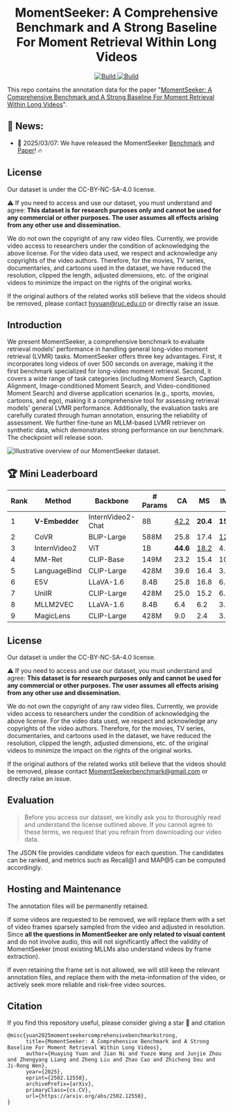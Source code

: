 <h1 align="center">MomentSeeker: A Comprehensive Benchmark and A Strong Baseline For Moment Retrieval Within Long Videos</h1>
<p align="center">
    <a href="https://arxiv.org/abs/2502.12558">
            <img alt="Build" src="http://img.shields.io/badge/cs.CV-arXiv%3A2406.04264-B31B1B.svg">
    </a>
    <a href="https://github.com/yhy-2000/MomentSeeker">
        <img alt="Build" src="https://img.shields.io/badge/Github-MomentSeeker: A Comprehensive Benchmark and A Strong Baseline For Moment Retrieval Within Long Videos-blue">
    </a>
</p>

This repo contains the annotation data for the paper "[MomentSeeker: A Comprehensive Benchmark and A Strong Baseline For Moment Retrieval Within Long Videos](https://arxiv.org/abs/2502.12558)".



## 🔔 News:
- 🥳 2025/03/07: We have released the MomentSeeker [Benchmark](https://huggingface.co/datasets/avery00/MomentSeeker) and [Paper](https://arxiv.org/abs/2502.12558)! 🔥

## License
Our dataset is under the CC-BY-NC-SA-4.0 license.

⚠️ If you need to access and use our dataset, you must understand and agree: **This dataset is for research purposes only and cannot be used for any commercial or other purposes. The user assumes all effects arising from any other use and dissemination.**

We do not own the copyright of any raw video files. Currently, we provide video access to researchers under the condition of acknowledging the above license. For the video data used, we respect and acknowledge any copyrights of the video authors. Therefore, for the movies, TV series, documentaries, and cartoons used in the dataset, we have reduced the resolution, clipped the length, adjusted dimensions, etc. of the original videos to minimize the impact on the rights of the original works. 

If the original authors of the related works still believe that the videos should be removed, please contact hyyuan@ruc.edu.cn or directly raise an issue.


## Introduction

We present MomentSeeker, a comprehensive benchmark to evaluate retrieval models' performance in handling general long-video moment retrieval (LVMR) tasks. MomentSeeker offers three key advantages. First, it incorporates long videos of over 500 seconds on average, making it the first benchmark specialized for long-video moment retrieval. Second, it covers a wide range of task categories (including Moment Search, Caption Alignment, Image-conditioned Moment Search, and Video-conditioned Moment Search) and diverse application scenarios (e.g., sports, movies, cartoons, and ego), making it a comprehensive tool for assessing retrieval models' general LVMR performance. Additionally, the evaluation tasks are carefully curated through human annotation, ensuring the reliability of assessment. We further fine-tune an MLLM-based LVMR retriever on synthetic data, which demonstrates strong performance on our benchmark. The checkpoint will release soon.



![Illustrative overview of our MomentSeeker dataset.](https://cdn-uploads.huggingface.co/production/uploads/66d916a7b86f0d569aa19b60/ff-9bFKlN466wElhiA4Wi.png)




## 🏆 Mini Leaderboard
| Rank | Method                                    | Backbone         | # Params | CA      | MS      | IMS     | VMS     | Overall |
|------|------------------------------------------|-----------------|---------|--------|--------|--------|--------|--------|
| 1    | **V-Embedder**                            | InternVideo2-Chat| 8B       | <u>42.2</u> | **20.4** | **15.0** | **15.8** | **23.3** |
| 2    | CoVR                                    | BLIP-Large       | 588M     | 25.8    | 17.4    | <u>12.3</u> | <u>12.3</u> | <u>17.1</u> |
| 3    | InternVideo2                            | ViT              | 1B       | **44.6** | <u>18.2</u> | 4.8     | 0.0     | 16.9    |
| 4    | MM-Ret                                  | CLIP-Base        | 149M     | 23.2    | 15.4    | 10.5    | 10.5    | 14.9    |
| 5    | LanguageBind                            | CLIP-Large       | 428M     | 39.6    | 16.4    | 3.2     | 0.0     | 14.8    |
| 6    | E5V                                     | LLaVA-1.6        | 8.4B     | 25.8    | 16.8    | 6.2     | 5.2     | 13.5    |
| 7    | UniIR                                   | CLIP-Large       | 428M     | 25.0    | 15.2    | 6.4     | 0.0     | 10.9    |
| 8    | MLLM2VEC                                | LLaVA-1.6        | 8.4B     | 6.4     | 6.2     | 3.0     | 3.0     | 4.7     |
| 9    | MagicLens                               | CLIP-Large       | 428M     | 9.0     | 2.4     | 3.2     | 2.8     | 4.4     |



## License
Our dataset is under the CC-BY-NC-SA-4.0 license.

⚠️ If you need to access and use our dataset, you must understand and agree: **This dataset is for research purposes only and cannot be used for any commercial or other purposes. The user assumes all effects arising from any other use and dissemination.**

We do not own the copyright of any raw video files. Currently, we provide video access to researchers under the condition of acknowledging the above license. For the video data used, we respect and acknowledge any copyrights of the video authors. Therefore, for the movies, TV series, documentaries, and cartoons used in the dataset, we have reduced the resolution, clipped the length, adjusted dimensions, etc. of the original videos to minimize the impact on the rights of the original works. 

If the original authors of the related works still believe that the videos should be removed, please contact MomentSeekerbenchmark@gmail.com or directly raise an issue.


## Evaluation
> Before you access our dataset, we kindly ask you to thoroughly read and understand the license outlined above. If you cannot agree to these terms, we request that you refrain from downloading our video data.

The JSON file provides candidate videos for each question. The candidates can be ranked, and metrics such as Recall@1 and MAP@5 can be computed accordingly.



## Hosting and Maintenance
The annotation files will be permanently retained. 

If some videos are requested to be removed, we will replace them with a set of video frames sparsely sampled from the video and adjusted in resolution. Since **all the questions in MomentSeeker are only related to visual content** and do not involve audio, this will not significantly affect the validity of MomentSeeker (most existing MLLMs also understand videos by frame extraction).

If even retaining the frame set is not allowed, we will still keep the relevant annotation files, and replace them with the meta-information of the video, or actively seek more reliable and risk-free video sources.





## Citation

If you find this repository useful, please consider giving a star 🌟 and citation

```
@misc{yuan2025momentseekercomprehensivebenchmarkstrong,
      title={MomentSeeker: A Comprehensive Benchmark and A Strong Baseline For Moment Retrieval Within Long Videos}, 
      author={Huaying Yuan and Jian Ni and Yueze Wang and Junjie Zhou and Zhengyang Liang and Zheng Liu and Zhao Cao and Zhicheng Dou and Ji-Rong Wen},
      year={2025},
      eprint={2502.12558},
      archivePrefix={arXiv},
      primaryClass={cs.CV},
      url={https://arxiv.org/abs/2502.12558}, 
}
```
